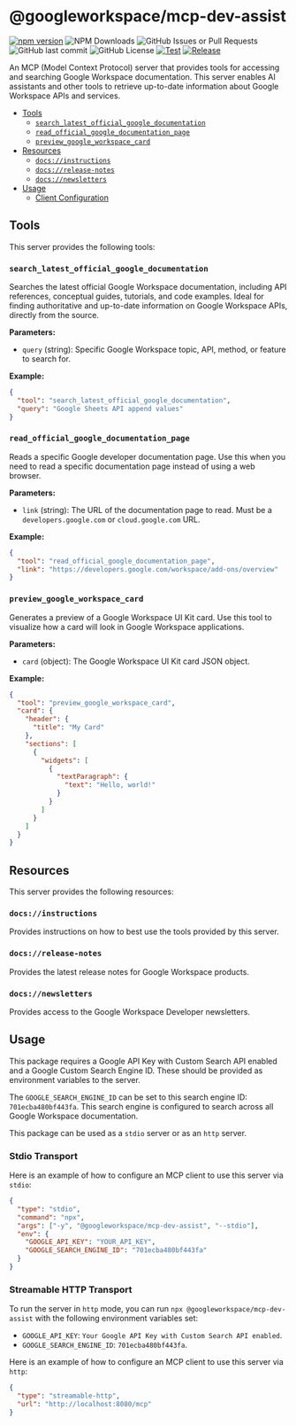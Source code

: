 # @googleworkspace/mcp-dev-assist

[![npm version](https://img.shields.io/npm/v/%40googleworkspace%2Fmcp-dev-assist)](https://www.npmjs.com/package/@googleworkspace/mcp-dev-assist)
![NPM Downloads](https://img.shields.io/npm/dm/%40googleworkspace%2Fmcp-dev-assist)
![GitHub Issues or Pull Requests](https://img.shields.io/github/issues/googleworkspace/dev-assist)
![GitHub last commit](https://img.shields.io/github/last-commit/googleworkspace/dev-assist)
![GitHub License](https://img.shields.io/github/license/googleworkspace/dev-assist)
[![Test](https://github.com/googleworkspace/dev-assist/actions/workflows/test.yml/badge.svg)](https://github.com/googleworkspace/dev-assist/actions/workflows/test.yml)
[![Release](https://github.com/googleworkspace/dev-assist/actions/workflows/release.yml/badge.svg)](https://github.com/googleworkspace/dev-assist/actions/workflows/release.yml)

An MCP (Model Context Protocol) server that provides tools for accessing and searching Google Workspace documentation. This server enables AI assistants and other tools to retrieve up-to-date information about Google Workspace APIs and services.

- [Tools](#tools)
  - [`search_latest_official_google_documentation`](#search_latest_official_google_documentation)
  - [`read_official_google_documentation_page`](#read_official_google_documentation_page)
  - [`preview_google_workspace_card`](#preview_google_workspace_card)
- [Resources](#resources)
  - [`docs://instructions`](#docsinstructions)
  - [`docs://release-notes`](#docsrelease-notes)
  - [`docs://newsletters`](#docsnewsletters)
- [Usage](#usage)
  - [Client Configuration](#client-configuration)

## Tools

This server provides the following tools:

### `search_latest_official_google_documentation`

Searches the latest official Google Workspace documentation, including API references, conceptual guides, tutorials, and code examples. Ideal for finding authoritative and up-to-date information on Google Workspace APIs, directly from the source.

**Parameters:**

- `query` (string): Specific Google Workspace topic, API, method, or feature to search for.

**Example:**

```json
{
  "tool": "search_latest_official_google_documentation",
  "query": "Google Sheets API append values"
}
```

### `read_official_google_documentation_page`

Reads a specific Google developer documentation page. Use this when you need to read a specific documentation page instead of using a web browser.

**Parameters:**

- `link` (string): The URL of the documentation page to read. Must be a `developers.google.com` or `cloud.google.com` URL.

**Example:**

```json
{
  "tool": "read_official_google_documentation_page",
  "link": "https://developers.google.com/workspace/add-ons/overview"
}
```

### `preview_google_workspace_card`

Generates a preview of a Google Workspace UI Kit card. Use this tool to visualize how a card will look in Google Workspace applications.

**Parameters:**

- `card` (object): The Google Workspace UI Kit card JSON object.

**Example:**

```json
{
  "tool": "preview_google_workspace_card",
  "card": {
    "header": {
      "title": "My Card"
    },
    "sections": [
      {
        "widgets": [
          {
            "textParagraph": {
              "text": "Hello, world!"
            }
          }
        ]
      }
    ]
  }
}
```

## Resources

This server provides the following resources:

### `docs://instructions`

Provides instructions on how to best use the tools provided by this server.

### `docs://release-notes`

Provides the latest release notes for Google Workspace products.

### `docs://newsletters`

Provides access to the Google Workspace Developer newsletters.

## Usage

This package requires a Google API Key with Custom Search API enabled and a Google Custom Search Engine ID. These should be provided as environment variables to the server.

The `GOOGLE_SEARCH_ENGINE_ID` can be set to this search engine ID: `701ecba480bf443fa`. This search engine is configured to search across all Google Workspace documentation.

This package can be used as a `stdio` server or as an `http` server.

### Stdio Transport

Here is an example of how to configure an MCP client to use this server via `stdio`:

```json
{
  "type": "stdio",
  "command": "npx",
  "args": ["-y", "@googleworkspace/mcp-dev-assist", "--stdio"],
  "env": {
    "GOOGLE_API_KEY": "YOUR_API_KEY",
    "GOOGLE_SEARCH_ENGINE_ID": "701ecba480bf443fa"
  }
}
```

### Streamable HTTP Transport

To run the server in `http` mode, you can run `npx @googleworkspace/mcp-dev-assist` with the following environment variables set:

- `GOOGLE_API_KEY`: `Your Google API Key with Custom Search API enabled`.
- `GOOGLE_SEARCH_ENGINE_ID`: `701ecba480bf443fa`.

Here is an example of how to configure an MCP client to use this server via `http`:

```json
{
  "type": "streamable-http",
  "url": "http://localhost:8080/mcp"
}
```
